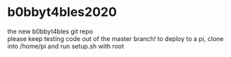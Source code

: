 # b0bbyt4bles2020
the new b0bbyt4bles git repo<br>
please keep testing code out of the master branch!
to deploy to a pi, clone into /home/pi and run setup.sh with root
